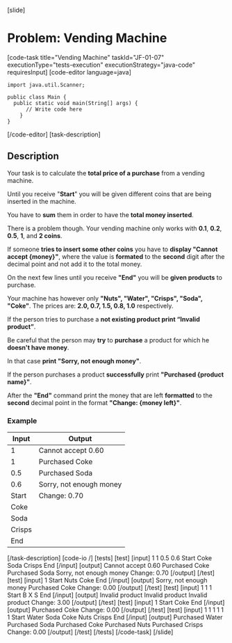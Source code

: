 [slide]
# Problem: Vending Machine
[code-task title="Vending Machine" taskId="JF-01-07" executionType="tests-execution" executionStrategy="java-code" requiresInput]
[code-editor language=java]
```
import java.util.Scanner;

public class Main {
  public static void main(String[] args) {
      // Write code here
    }
}
```
[/code-editor]
[task-description]
## Description
Your task is to calculate the **total price of a purchase** from a vending machine.

Until you receive "**Start**" you will be given different coins that are being inserted in the machine. 
 
You have to **sum** them in order to have the **total money inserted**. 
 
There is a problem though. Your vending machine only works with **0.1**, **0.2**, **0.5**, **1**, and **2 coins**. 
 
If someone **tries to insert some other coins** you have to **display "Cannot accept \{money\}"**, where the value is **formated** to the **second** digit after the decimal point and not add it to the total money. 
 
On the next few lines until you receive **"End"** you will be **given products** to purchase. 
 
Your machine has however only **"Nuts", "Water", "Crisps", "Soda", "Coke"**. The prices are: **2.0, 0.7, 1.5, 0.8, 1.0** respectively. 
 
If the person tries to purchase a **not existing product print “Invalid product”**. 
 
Be careful that the person may **try** to **purchase** a product for which he **doesn't have money**. 
 
In that case **print "Sorry, not enough money"**. 
 
If the person purchases a product **successfully** print **"Purchased \{product name\}"**. 
 
After the **"End"** command print the money that are left **formatted** to the **second** decimal point in the format **"Change: \{money left\}"**.

### Example
| **Input** | **Output** |
| --- | --- |
| 1 | Cannot accept 0.60 |
| 1 | Purchased Coke |
| 0.5 | Purchased Soda |
| 0.6 | Sorry, not enough money |
| Start | Change: 0.70 |
| Coke | |
| Soda | |
| Crisps | |
| End | |

[/task-description]
[code-io /]
[tests]
[test]
[input]
1
1
0.5
0.6
Start
Coke
Soda
Crisps
End
[/input]
[output]
Cannot accept 0.60
Purchased Coke
Purchased Soda
Sorry, not enough money
Change: 0.70
[/output]
[/test]
[test]
[input]
1
Start
Nuts
Coke
End
[/input]
[output]
Sorry, not enough money
Purchased Coke
Change: 0.00
[/output]
[/test]
[test]
[input]
1
1
1
Start
B
X
S
End
[/input]
[output]
Invalid product
Invalid product
Invalid product
Change: 3.00
[/output]
[/test]
[test]
[input]
1
Start
Coke
End
[/input]
[output]
Purchased Coke
Change: 0.00
[/output]
[/test]
[test]
[input]
1
1
1
1
1
1
Start
Water
Soda
Coke
Nuts
Crisps
End
[/input]
[output]
Purchased Water
Purchased Soda
Purchased Coke
Purchased Nuts
Purchased Crisps
Change: 0.00
[/output]
[/test]
[/tests]
[/code-task]
[/slide]